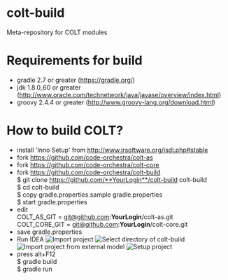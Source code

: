 # colt-build
Meta-repository for COLT modules

# Requirements for build
- gradle 2.7 or greater (https://gradle.org/)
- jdk 1.8.0_60 or greater (http://www.oracle.com/technetwork/java/javase/overview/index.html)
- groovy 2.4.4 or greater (http://www.groovy-lang.org/download.html)

# How to build COLT?
- install 'Inno Setup' from http://www.jrsoftware.org/isdl.php#stable
- fork https://github.com/code-orchestra/colt-as
- fork https://github.com/code-orchestra/colt-core
- fork https://github.com/code-orchestra/colt-build
</br>$ git clone https://github.com/**YourLogin**/colt-build colt-build
</br>$ cd colt-build
</br>$ copy gradle.properties.sample gradle.properties
</br>$ start gradle.properties
- edit 
  </br>COLT_AS_GIT = git@github.com:**YourLogin**/colt-as.git
  </br>COLT_CORE_GIT = git@github.com:**YourLogin**/colt-core.git
- save gradle.properties
- Run IDEA
![Import project](http://service.crazypanda.ru/v/clip2net/Z/o/5Z7DJ01o0l.png)
![Select directory of colt-build](http://service.crazypanda.ru/v/clip2net/i/b/lzkTibPrLC.png)
![Import project from external model](http://service.crazypanda.ru/v/clip2net/u/G/X59LAfmIhx.png)
![Setup project](http://service.crazypanda.ru/v/clip2net/N/1/7suehNUS89.png)
- press alt+F12
</br>$ gradle build
</br>$ gradle run
